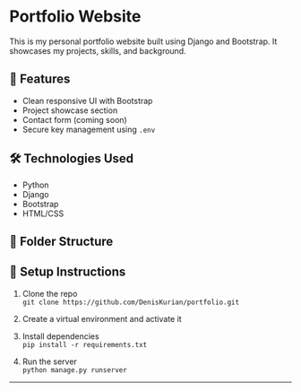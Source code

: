 # Portfolio Website

This is my personal portfolio website built using Django and Bootstrap. It showcases my projects, skills, and background.

## 🚀 Features

- Clean responsive UI with Bootstrap
- Project showcase section
- Contact form (coming soon)
- Secure key management using `.env`

## 🛠 Technologies Used

- Python
- Django
- Bootstrap
- HTML/CSS

## 📂 Folder Structure


## 🔧 Setup Instructions

1. Clone the repo  
   `git clone https://github.com/DenisKurian/portfolio.git`

2. Create a virtual environment and activate it

3. Install dependencies  
   `pip install -r requirements.txt`

4. Run the server  
   `python manage.py runserver`

---


